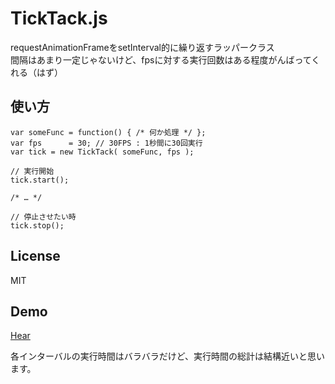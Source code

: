 # TickTack.js

requestAnimationFrameをsetInterval的に繰り返すラッパークラス  
間隔はあまり一定じゃないけど、fpsに対する実行回数はある程度がんばってくれる（はず）

## 使い方

    var someFunc = function() { /* 何か処理 */ };
    var fps      = 30; // 30FPS : 1秒間に30回実行
    var tick = new TickTack( someFunc, fps );

    // 実行開始
    tick.start();

    /* … */

    // 停止させたい時
    tick.stop();

## License

MIT

## Demo

[Hear](http://sus-happy.github.io/TickTack.js/)

各インターバルの実行時間はバラバラだけど、実行時間の総計は結構近いと思います。
